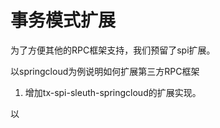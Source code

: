# 事务模式扩展

为了方便其他的RPC框架支持，我们预留了spi扩展。


以springcloud为例说明如何扩展第三方RPC框架

1. 增加tx-spi-sleuth-springcloud的扩展实现。


以